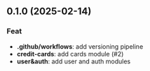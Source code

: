 ## 0.1.0 (2025-02-14)

### Feat

- **.github/workflows**: add versioning pipeline
- **credit-cards**: add cards module (#2)
- **user&auth**: add user and auth modules
